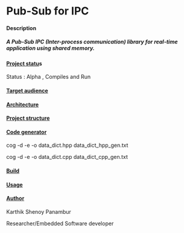 # Pub-Sub for IPC

#### Description

##### A Pub-Sub IPC (Inter-process communication) library for real-time application using shared memory.

#### <u>Project statu</u>s

Status : Alpha , Compiles and Run 

#### <u>Target audience</u>



#### <u>Architecture</u>



#### <u>Project structure</u>



#### <u>Code generator</u>

cog -d -e -o data_dict.hpp data_dict_hpp_gen.txt

cog -d -e -o data_dict.cpp data_dict_cpp_gen.txt

#### <u>Build</u>

 

#### <u>Usage</u>



#### <u>Author</u>

Karthik Shenoy Panambur

Researcher/Embedded Software developer